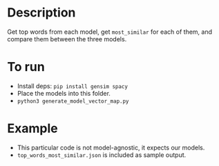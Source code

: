 # Description
Get top words from each model, get `most_similar` for each of them, and compare them between the three models.

# To run
* Install deps: `pip install gensim spacy`
* Place the models into this folder.
* `python3 generate_model_vector_map.py`

# Example
* This particular code is not model-agnostic, it expects our models.
* `top_words_most_similar.json` is included as sample output.